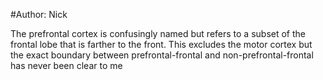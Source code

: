 #Author: Nick

The prefrontal cortex is confusingly named but refers to a subset of the frontal lobe that is farther to the front. This excludes the motor cortex but the exact boundary between prefrontal-frontal and non-prefrontal-frontal has never been clear to me